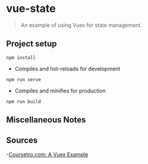 # vue-state

>An example of using Vuex for state management.

## Project setup
```
npm install
```

- Compiles and hot-reloads for development
```
npm run serve
```

- Compiles and minifies for production
```
npm run build
```


## Miscellaneous Notes


## Sources

-[Coursetro.com: A Vuex Example](https://coursetro.com/posts/code/144/A-Vuex-Tutorial-by-Example---Learn-Vue-State-Management)

